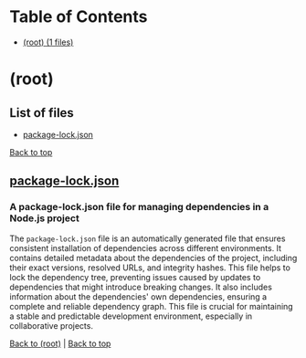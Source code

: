 # Table of Contents

- [(root) (1 files)](#root)
# (root)

## List of files

- [package-lock.json](#packagelockjson)

[Back to top](#table-of-contents)

## [package-lock.json](package-lock.json)

### A package-lock.json file for managing dependencies in a Node.js project

The `package-lock.json` file is an automatically generated file that ensures consistent installation of dependencies across different environments. It contains detailed metadata about the dependencies of the project, including their exact versions, resolved URLs, and integrity hashes. This file helps to lock the dependency tree, preventing issues caused by updates to dependencies that might introduce breaking changes. It also includes information about the dependencies' own dependencies, ensuring a complete and reliable dependency graph. This file is crucial for maintaining a stable and predictable development environment, especially in collaborative projects.

[Back to (root)](#root) | [Back to top](#table-of-contents)

